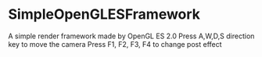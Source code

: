# SimpleOpenGLESFramework
A simple render framework made by OpenGL ES 2.0
Press A,W,D,S direction key to move the camera
Press F1, F2, F3, F4 to change post effect

